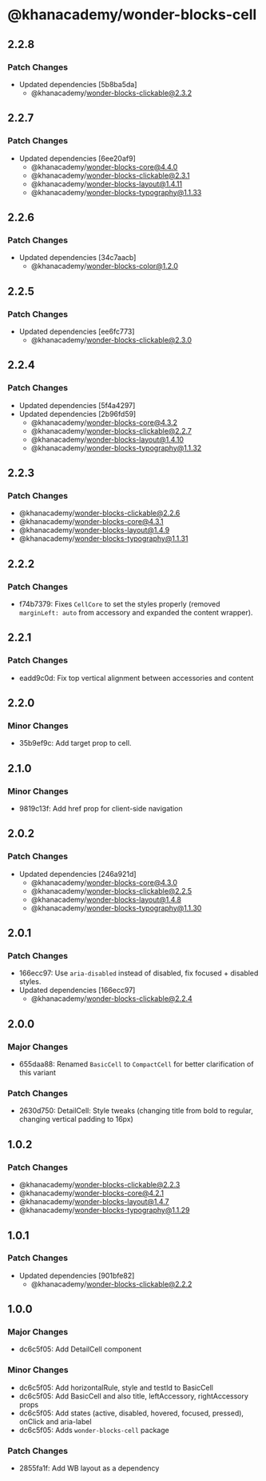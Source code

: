 # @khanacademy/wonder-blocks-cell

## 2.2.8

### Patch Changes

-   Updated dependencies [5b8ba5da]
    -   @khanacademy/wonder-blocks-clickable@2.3.2

## 2.2.7

### Patch Changes

-   Updated dependencies [6ee20af9]
    -   @khanacademy/wonder-blocks-core@4.4.0
    -   @khanacademy/wonder-blocks-clickable@2.3.1
    -   @khanacademy/wonder-blocks-layout@1.4.11
    -   @khanacademy/wonder-blocks-typography@1.1.33

## 2.2.6

### Patch Changes

-   Updated dependencies [34c7aacb]
    -   @khanacademy/wonder-blocks-color@1.2.0

## 2.2.5

### Patch Changes

-   Updated dependencies [ee6fc773]
    -   @khanacademy/wonder-blocks-clickable@2.3.0

## 2.2.4

### Patch Changes

-   Updated dependencies [5f4a4297]
-   Updated dependencies [2b96fd59]
    -   @khanacademy/wonder-blocks-core@4.3.2
    -   @khanacademy/wonder-blocks-clickable@2.2.7
    -   @khanacademy/wonder-blocks-layout@1.4.10
    -   @khanacademy/wonder-blocks-typography@1.1.32

## 2.2.3

### Patch Changes

-   @khanacademy/wonder-blocks-clickable@2.2.6
-   @khanacademy/wonder-blocks-core@4.3.1
-   @khanacademy/wonder-blocks-layout@1.4.9
-   @khanacademy/wonder-blocks-typography@1.1.31

## 2.2.2

### Patch Changes

-   f74b7379: Fixes `CellCore` to set the styles properly (removed `marginLeft: auto` from accessory and expanded the content wrapper).

## 2.2.1

### Patch Changes

-   eadd9c0d: Fix top vertical alignment between accessories and content

## 2.2.0

### Minor Changes

-   35b9ef9c: Add target prop to cell.

## 2.1.0

### Minor Changes

-   9819c13f: Add href prop for client-side navigation

## 2.0.2

### Patch Changes

-   Updated dependencies [246a921d]
    -   @khanacademy/wonder-blocks-core@4.3.0
    -   @khanacademy/wonder-blocks-clickable@2.2.5
    -   @khanacademy/wonder-blocks-layout@1.4.8
    -   @khanacademy/wonder-blocks-typography@1.1.30

## 2.0.1

### Patch Changes

-   166ecc97: Use `aria-disabled` instead of disabled, fix focused + disabled styles.
-   Updated dependencies [166ecc97]
    -   @khanacademy/wonder-blocks-clickable@2.2.4

## 2.0.0

### Major Changes

-   655daa88: Renamed `BasicCell` to `CompactCell` for better clarification of this variant

### Patch Changes

-   2630d750: DetailCell: Style tweaks (changing title from bold to regular, changing vertical padding to 16px)

## 1.0.2

### Patch Changes

-   @khanacademy/wonder-blocks-clickable@2.2.3
-   @khanacademy/wonder-blocks-core@4.2.1
-   @khanacademy/wonder-blocks-layout@1.4.7
-   @khanacademy/wonder-blocks-typography@1.1.29

## 1.0.1

### Patch Changes

-   Updated dependencies [901bfe82]
    -   @khanacademy/wonder-blocks-clickable@2.2.2

## 1.0.0

### Major Changes

-   dc6c5f05: Add DetailCell component

### Minor Changes

-   dc6c5f05: Add horizontalRule, style and testId to BasicCell
-   dc6c5f05: Add BasicCell and also title, leftAccessory, rightAccessory props
-   dc6c5f05: Add states (active, disabled, hovered, focused, pressed), onClick and aria-label
-   dc6c5f05: Adds `wonder-blocks-cell` package

### Patch Changes

-   2855fa1f: Add WB layout as a dependency
